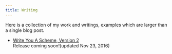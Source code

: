 ```yaml
---
title: Writing
---
```

     
Here is a collection of my work and writings, examples which are larger than a single blog post.    


* [Write You A Scheme, Version 2](writings/wyas/home.html)    
Release coming soon!(updated Nov 23, 2016)        

